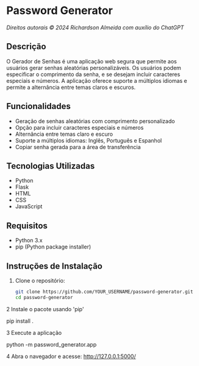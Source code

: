 # Password Generator
_Direitos autorais © 2024 Richardson Almeida com auxílio do ChatGPT_

## Descrição
O Gerador de Senhas é uma aplicação web segura que permite aos usuários gerar senhas aleatórias personalizáveis. Os usuários podem especificar o comprimento da senha, e se desejam incluir caracteres especiais e números. A aplicação oferece suporte a múltiplos idiomas e permite a alternância entre temas claros e escuros.

## Funcionalidades
- Geração de senhas aleatórias com comprimento personalizado
- Opção para incluir caracteres especiais e números
- Alternância entre temas claro e escuro
- Suporte a múltiplos idiomas: Inglês, Português e Espanhol
- Copiar senha gerada para a área de transferência

## Tecnologias Utilizadas
- Python
- Flask
- HTML
- CSS
- JavaScript

## Requisitos
- Python 3.x
- pip (Python package installer)

## Instruções de Instalação

1. Clone o repositório:
   ```sh
   git clone https://github.com/YOUR_USERNAME/password-generator.git
   cd password-generator

2 Instale o pacote usando 'pip'

   pip install .

3 Execute a aplicação

   python -m password_generator.app

4 Abra o navegador e acesse: http://127.0.0.1:5000/
   

   
